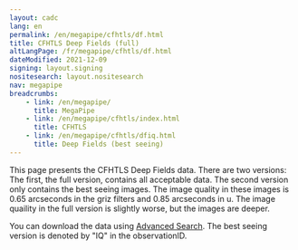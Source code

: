 ```yaml
---
layout: cadc
lang: en
permalink: /en/megapipe/cfhtls/df.html
title: CFHTLS Deep Fields (full)
altLangPage: /fr/megapipe/cfhtls/df.html
dateModified: 2021-12-09
signing: layout.signing
nositesearch: layout.nositesearch
nav: megapipe
breadcrumbs:
    - link: /en/megapipe/
      title: MegaPipe
    - link: /en/megapipe/cfhtls/index.html
      title: CFHTLS
    - link: /en/megapipe/cfhtls/dfiq.html
      title: Deep Fields (best seeing)
---
```


<p>
     This page presents the CFHTLS Deep Fields data. There are two
     versions: The first, the full version, contains all acceptable
     data. The second version only contains the best seeing
     images. The image quality in these images is 0.65 arcseconds in
     the griz filters and 0.85 arcseconds in u.  The image quaility in
     the full version is slightly worse, but the images are deeper.
</p>
<p>
    You can download the data using <a href="/en/search/?collection=CFHTMEGAPIPE&observation.observationID=D*">Advanced Search</a>. The best seeing version is denoted by "IQ" in the observationID.
</p>
